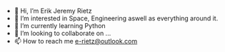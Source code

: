 - 👋 Hi, I’m Erik Jeremy Rietz
- 👀 I’m interested in Space, Engineering aswell as everything around it.
- 🌱 I’m currently learning Python 
- 💞️ I’m looking to collaborate on ...
- 📫 How to reach me e-rietz@outlook.com

<!---
erikjeremyrietz/erikjeremyrietz is a ✨ special ✨ repository because its `README.md` (this file) appears on your GitHub profile.
You can click the Preview link to take a look at your changes.
--->
